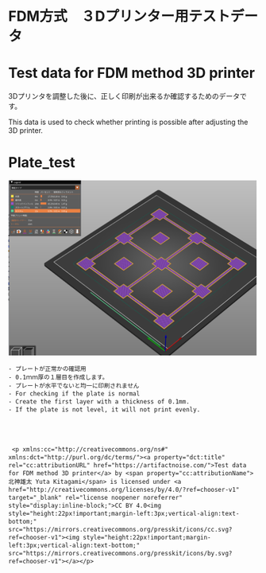 # FDM方式　３Dプリンター用テストデータ
# Test data for FDM method 3D printer

3Dプリンタを調整した後に、正しく印刷が出来るか確認するためのデータです。

This data is used to check whether printing is possible after adjusting the 3D printer.


# Plate_test
 
![Plate_test](./Plate_test/Plate_test.png)

    - プレートが正常かの確認用 
    - 0.1ｍｍ厚の１層目を作成します。
    - プレートが水平でないと均一に印刷されません
    - For checking if the plate is normal
    - Create the first layer with a thickness of 0.1mm.
    - If the plate is not level, it will not print evenly.




     <p xmlns:cc="http://creativecommons.org/ns#" xmlns:dct="http://purl.org/dc/terms/"><a property="dct:title" rel="cc:attributionURL" href="https://artifactnoise.com/">Test data for FDM method 3D printer</a> by <span property="cc:attributionName">北神雄太 Yuta Kitagami</span> is licensed under <a href="http://creativecommons.org/licenses/by/4.0/?ref=chooser-v1" target="_blank" rel="license noopener noreferrer" style="display:inline-block;">CC BY 4.0<img style="height:22px!important;margin-left:3px;vertical-align:text-bottom;" src="https://mirrors.creativecommons.org/presskit/icons/cc.svg?ref=chooser-v1"><img style="height:22px!important;margin-left:3px;vertical-align:text-bottom;" src="https://mirrors.creativecommons.org/presskit/icons/by.svg?ref=chooser-v1"></a></p> 
